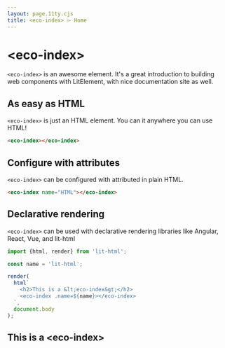 ```yaml
---
layout: page.11ty.cjs
title: <eco-index> ⌲ Home
---
```


# &lt;eco-index>

`<eco-index>` is an awesome element. It's a great introduction to building web components with LitElement, with nice documentation site as well.

## As easy as HTML

<section class="columns">
  <div>

`<eco-index>` is just an HTML element. You can it anywhere you can use HTML!

```html
<eco-index></eco-index>
```

  </div>
  <div>

<eco-index></eco-index>

  </div>
</section>

## Configure with attributes

<section class="columns">
  <div>

`<eco-index>` can be configured with attributed in plain HTML.

```html
<eco-index name="HTML"></eco-index>
```

  </div>
  <div>

<eco-index name="HTML"></eco-index>

  </div>
</section>

## Declarative rendering

<section class="columns">
  <div>

`<eco-index>` can be used with declarative rendering libraries like Angular, React, Vue, and lit-html

```js
import {html, render} from 'lit-html';

const name = 'lit-html';

render(
  html`
    <h2>This is a &lt;eco-index&gt;</h2>
    <eco-index .name=${name}></eco-index>
  `,
  document.body
);
```

  </div>
  <div>

<h2>This is a &lt;eco-index&gt;</h2>
<eco-index name="lit-html"></eco-index>

  </div>
</section>
